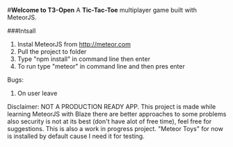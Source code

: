 #**Welcome to T3-Open**
A **Tic-Tac-Toe** multiplayer game built with MeteorJS.

###Intsall

 1. Instal MeteorJS from http://meteor.com
 2. Pull the project to folder
 3. Type "npm install" in command line then enter 
 4. To run type "meteor" in command line and then pres enter

Bugs:
 1. On user leave


Disclaimer:
NOT A PRODUCTION READY APP.
This project is made while learning MeteorJS with Blaze there are better approaches to some problems also security is not at its best (don't have alot of free time), feel free for suggestions.
This is also a work in progress project. "Meteor Toys" for now is installed by default cause I need it for testing.